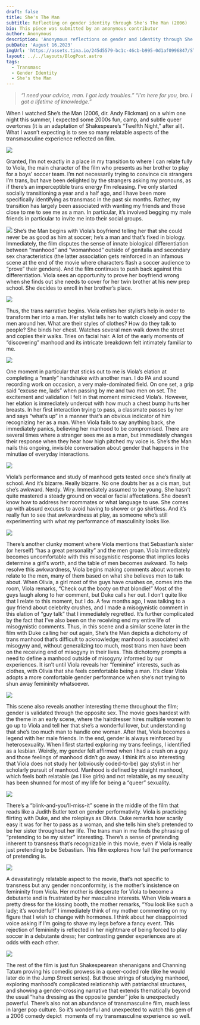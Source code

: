 ```yaml
---
draft: false
title: She's The Man
subtitle: Reflecting on gender identity through She's The Man (2006)
bio: This piece was submitted by an anonymous contributor
author: Anonymous
description: 'Anonymous reflections on gender and identity through She''s The Man (2006) '
pubDate: 'August 16,2023'
imgUrl: 'https://assets.tina.io/245d5579-bc1c-46cb-b995-0d1af0996847/STM_cover.webp'
layout: ../../layouts/BlogPost.astro
tags:
  - Transmasc
  - Gender Identity
  - She's the Man
---
```


> *“I need your advice, man. I got lady troubles.” “I’m here for you, bro. I got a lifetime of knowledge.”*

When I watched She’s the Man (2006, dir. Andy Flickman) on a whim one night this summer, I expected some 2000s fun, camp, and subtle queer overtones (it is an adaptation of Shakespeare’s “Twelfth Night,” after all). What I wasn’t expecting is to see so many relatable aspects of the transmasculine experience reflected on film.

![](/STM1.jpeg)

Granted, I’m not exactly in a place in my transition to where I can relate fully to Viola, the main character of the film who presents as her brother to play for a boys’ soccer team. I’m not necessarily trying to convince cis strangers I’m trans, but have been delighted by the strangers asking my pronouns, as if there’s an imperceptible trans energy I’m releasing. I’ve only started socially transitioning a year and a half ago, and I have been more specifically identifying as transmasc in the past six months. Rather, my transition has largely been associated with wanting my friends and those close to me to see me as a man. In particular, it’s involved begging my male friends in particular to invite me into their social groups. 

![](/STM2.jpeg)
She’s the Man begins with Viola’s boyfriend telling her that she could never be as good as him at soccer; he’s a man and that’s fixed in biology. Immediately, the film disputes the sense of innate biological differentiation between “manhood” and “womanhood” outside of genitalia and secondary sex characteristics (the latter association gets reinforced in an infamous scene at the end of the movie where characters flash a soccer audience to “prove” their genders). And the film continues to push back against this differentiation. Viola sees an opportunity to prove her boyfriend wrong when she finds out she needs to cover for her twin brother at his new prep school. She decides to enroll in her brother’s place.

![](/STM_2.jpg)

Thus, the trans narrative begins. Viola enlists her stylist’s help in order to transform her into a man. Her stylist tells her to watch closely and copy the men around her. What are their styles of clothes? How do they talk to people? She binds her chest. Watches several men walk down the street and copies their walks. Tries on facial hair. A lot of the early moments of “discovering” manhood and its intricate breakdown felt intimately familiar to me. 

![](/STM_cover.webp)

One moment in particular that sticks out to me is Viola’s elation at completing a “manly” handshake with another man. I do PA and sound recording work on occasion, a very male-dominated field. On one set, a grip said “excuse me, lads” when passing by me and two men on set. The excitement and validation I felt in that moment mimicked Viola’s. However, her elation is immediately undercut with how much a chest bump hurts her breasts. In her first interaction trying to pass, a classmate passes by her and says “what’s up” in a manner that’s an obvious indicator of him recognizing her as a man. When Viola fails to say anything back, she immediately panics, believing her manhood to be compromised. There are several times where a stranger sees me as a man, but immediately changes their response when they hear how high pitched my voice is. She’s the Man nails this ongoing, invisible conversation about gender that happens in the minutiae of everyday interactions.

![](/STM_Nose.png)

Viola’s performance and study of manhood gets tested once she’s finally at school. And it’s bizarre. Really bizarre. No one doubts her as a cis man, but she’s awkward. Nerdy. Wiry. Immediately assumed to be young. She hasn’t quite mastered a steady ground on vocal or facial affectations. She doesn’t know how to address her roommates or what language to use. She comes up with absurd excuses to avoid having to shower or go shirtless. And it’s really fun to see that awkwardness at play, as someone who’s still experimenting with what my performance of masculinity looks like.

![](/STM7.webp)

There’s another clunky moment where Viola mentions that Sebastian’s sister (or herself) “has a great personality” and the men groan. Viola immediately becomes uncomfortable with this misogynistic response that implies looks determine a girl's worth, and the table of men becomes awkward. To help resolve this awkwardness, Viola begins making comments about women to relate to the men, many of them based on what she believes men to talk about. When Olivia, a girl most of the guys have crushes on, comes into the room, Viola remarks, “Check out the booty on that blondie!” Most of the guys laugh along to her comment, but Duke calls her out. I don’t quite like that I relate to this moment, but I do. A few months ago, I was talking to a guy friend about celebrity crushes, and I made a misogynistic comment in this elation of “guy talk” that I immediately regretted. It’s further complicated by the fact that I’ve also been on the receiving end my entire life of misogynistic comments. Thus, in this scene and a similar scene later in the film with Duke calling her out again, She’s the Man depicts a dichotomy of trans manhood that’s difficult to acknowledge; manhood is associated with misogyny and, without generalizing too much, most trans men have been on the receiving end of misogyny in their lives. This dichotomy prompts a need to define a manhood outside of misogyny informed by our experiences. It isn’t until Viola reveals her “feminine” interests, such as clothes, with Olivia that she feels comfortable being a man. It’s clear Viola adopts a more comfortable gender performance when she’s not trying to shun away femininity whatsoever.

![](</STM tabl.jpeg>)

This scene also reveals another interesting theme throughout the film; gender is validated through the opposite sex. The movie goes hardest with the theme in an early scene, where the hairdresser hires multiple women to go up to Viola and tell her that she’s a wonderful lover, but understanding that she’s too much man to handle one woman. After that, Viola becomes a legend with her male friends. In the end, gender is always reinforced by heterosexuality. When I first started exploring my trans feelings, I identified as a lesbian. Weirdly, my gender felt affirmed when I had a crush on a guy and those feelings of manhood didn’t go away. I think it’s also interesting that Viola does not study her (obviously coded-to-be) gay stylist in her scholarly pursuit of manhood. Manhood is defined by straight manhood, which feels both relatable (as I like girls) and not relatable, as my sexuality has been shunned for most of my life for being a “queer” sexuality.

![](/STMgym.jpeg)

There’s a “blink-and-you’ll-miss-it” scene in the middle of the film that reads like a Judith Butler text on gender performativity. Viola is practicing flirting with Duke, and she roleplays as Olivia. Duke remarks how scarily easy it was for her to pass as a woman, and she tells him she’s pretended to be her sister throughout her life. The trans man in me finds the phrasing of “pretending to be my sister” interesting. There’s a sense of pretending inherent to transness that’s recognizable in this movie, even if Viola is really just pretending to be Sebastian. This film explores how full the performance of pretending is.

![](/STM4.avif)

A devastatingly relatable aspect to the movie, that’s not specific to transness but any gender nonconformity, is the mother’s insistence on femininity from Viola. Her mother is desperate for Viola to become a debutante and is frustrated by her masculine interests. When Viola wears a pretty dress for the kissing booth, the mother remarks, “You look like such a lady; it’s wonderful!” I immediately think of my mother commenting on my figure that I wish to change with hormones. I think about her disappointed voice asking if I’m going to shave my legs before a fancy event. This rejection of femininity is reflected in her nightmare of being forced to play soccer in a debutante dress; her contrasting gender experiences are at odds with each other.

![](/STMteam.webp)

The rest of the film is just fun Shakespearean shenanigans and Channing Tatum proving his comedic prowess in a queer-coded role (like he would later do in the Jump Street series). But those strings of studying manhood, exploring manhood’s complicated relationship with patriarchal structures, and showing a gender-crossing narrative that extends thematically beyond the usual “haha dressing as the opposite gender” joke is unexpectedly powerful. There’s also not an abundance of transmasculine film, much less in larger pop culture. So it’s wonderful and unexpected to watch this gem of a 2006 comedy depict  moments of my transmasculine experience so well.
